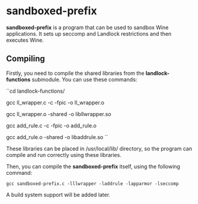 # sandboxed-prefix

**sandboxed-prefix** is a program that can be used to sandbox Wine applications. It sets up seccomp and Landlock restrictions and then executes Wine.

## Compiling

Firstly, you need to compile the shared libraries from the **landlock-functions** submodule. You can use these commands:

``cd landlock-functions/

gcc ll_wrapper.c -c -fpic -o ll_wrapper.o

gcc ll_wrapper.o -shared -o libllwrapper.so

gcc add_rule.c -c -fpic -o add_rule.o

gcc add_rule.o -shared -o libaddrule.so
``

These libraries can be placed in /usr/local/lib/ directory, so the program can compile and run correctly using these libraries.

Then, you can compile the **sandboxed-prefix** itself, using the following command:

``
gcc sandboxed-prefix.c -lllwrapper -laddrule -lapparmor -lseccomp
``

A build system support will be added later.
